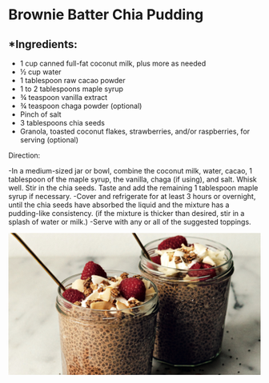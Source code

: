 # Brownie Batter Chia Pudding

## *Ingredients:

- 1 cup canned full-fat coconut milk, plus more as needed
- ½ cup water
- 1 tablespoon raw cacao powder
- 1 to 2 tablespoons maple syrup
- ¾ teaspoon vanilla extract
- ¾ teaspoon chaga powder (optional)
- Pinch of salt
- 3 tablespoons chia seeds
- Granola, toasted coconut flakes, strawberries, and/or raspberries, for serving (optional)


Direction:

-In a medium-sized jar or bowl, combine the coconut milk, water, cacao, 1 tablespoon of the maple syrup, the vanilla, chaga (if using), and salt. Whisk well. Stir in the chia seeds. Taste and add the remaining 1 tablespoon maple syrup if necessary.
-Cover and refrigerate for at least 3 hours or overnight, until the chia seeds have absorbed the liquid and the mixture has a pudding-like consistency. (if the mixture is thicker than desired, stir in a splash of water or milk.)
-Serve with any or all of the suggested toppings.

![Brownie Batter Chia Pudding](./images/Brownie_Batter_Chia_Pudding.png)
